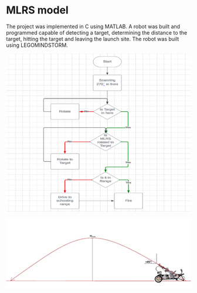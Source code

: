 # MLRS model
The project was implemented in С using MATLAB. A robot was built and programmed capable of detecting a target, determining the distance to the target, hitting the target and leaving the launch site. The robot was built using LEGOMINDSTORM.

![CODE_Logic](https://github.com/lovehurtsss/MLRS_RobotModel/blob/main/logic_code.png)

![MLRS](https://github.com/lovehurtsss/MLRS_RobotModel/blob/main/MLRS.png)
